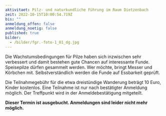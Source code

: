 ```yaml
---
aktivitaet: Pilz- und naturkundliche Führung im Raum Dietzenbach
zeit: 2022-10-15T10:00:54.719Z
bis: ""
anmeldung_offen: false
anmeldung_noetig: false
published: true
bilder:
  - /bilder/fgr.-foto-1_01_dg.jpg
---
```

Die Wachstumsbedingungen für Pilze haben sich inzwischen sehr verbessert und damit bestehen gute Chancen auf interessante Funde. Speisepilze dürfen gesammelt werden. Wer möchte, bringt Messer und Körbchen mit. Selbstverständlich werden die Funde auf Essbarkeit geprüft.

Die Teilnahmegebühr für die etwa dreistündige Wanderung  beträgt 10 Euro, Kinder kostenlos. Eine Teilnahme ist nur nach bestätigter Anmeldung möglich. Der Treffpunkt wird in der Anmeldebestätigung mitgeteilt.

**Dieser Termin ist ausgebucht. Anmeldungen sind leider nicht mehr möglich.**
